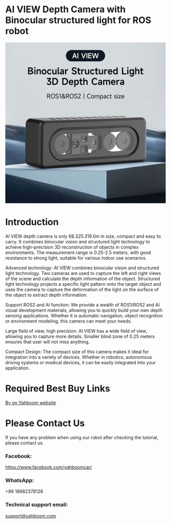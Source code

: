 # AI VIEW Depth Camera with Binocular structured light for ROS robot
![](https://github.com/YahboomTechnology/AIVIEW_DepthCamera/blob/main/AI_VIEW_DepthCamera_Yahboom.jpg)
# Introduction
AI VIEW depth camera is only 68.3*25.3*19.0m in size, compact and easy to carry. It combines binocular vision and structured light technology to achieve high-precision 3D reconstruction of objects in complex environments. The measurement range is 0.25-2.5 meters, with good resistance to strong light, suitable for various indoor use scenarios.

Advanced technology: AI VIEW combines binocular vision and structured light technology. Two cameras are used to capture the left and right views of the scene and calculate the depth information of the object. Structured light technology projects a specific light pattern onto the target object and uses the camera to capture the deformation of the light on the surface of the object to extract depth information.

Support ROS2 and AI function: We provide a wealth of ROS1/ROS2 and AI visual development materials, allowing you to quickly build your own depth sensing applications. Whether it is automatic navigation, object recognition or environment modeling, this camera can meet your needs.

Large field of view, high precision: AI VIEW has a wide field of view, allowing you to capture more details. Smaller blind zone of 0.25 meters ensures that user will not miss anything.

Compact Design: The compact size of this camera makes it ideal for integration into a variety of devices. Whether in robotics, autonomous driving systems or medical devices, it can be easily integrated into your application.

# Required Best Buy Links
[By on Yahboom website](https://category.yahboom.net/products/aiview-depth-camera)

# Please Contact Us
If you have any problem when using our robot after checking the tutorial, please contact us.

### Facebook: 
https://www.facebook.com/yahboomcar/ 


### WhatsApp:
+86 18682378128

### Technical support email: 
support@yahboom.com

